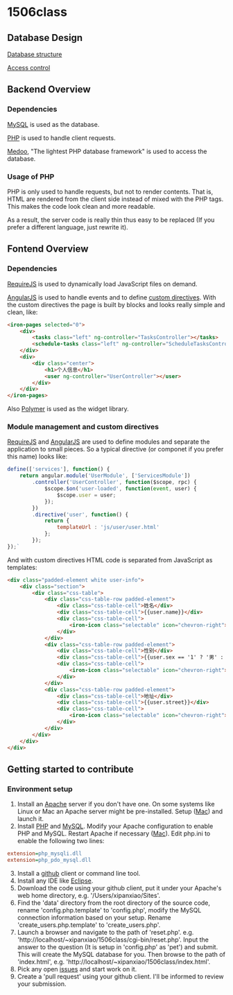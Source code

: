 # 1506class

Database Design
---------------
[Database structure](https://docs.google.com/document/d/1SACT2kfJpqAU_GyAZNAFLb-LTRKl3gU1wRCzh0vSRVQ/edit?usp=sharing)

[Access control](https://docs.google.com/document/d/1NxK2zozyfGPyECCN5seXgqHlCDPok4f0kDeiv4VNpAo/edit?usp=sharing)

Backend Overview
----------------
### Dependencies

[MySQL](https://www.mysql.com/) is used as the database.

[PHP](https://secure.php.net/) is used to handle client requests.

[Medoo](http://medoo.in/), "The lightest PHP database framework" is used to access the database.

### Usage of PHP
PHP is only used to handle requests, but not to render contents. That is, HTML are rendered from the client side instead of mixed with the PHP tags. This makes the code look clean and more readable.

As a result, the server code is really thin thus easy to be replaced (If you prefer a different language, just rewrite it).

Fontend Overview
----------------
### Dependencies
[RequireJS](http://requirejs.org/) is used to dynamically load JavaScript files on demand.

[AngularJS](https://angularjs.org/) is used to handle events and to define [custom directives](https://docs.angularjs.org/guide/directive). With the custom directives the page is built by blocks and looks really simple and clean, like:

```html
<iron-pages selected="0">
    <div>
		<tasks class="left" ng-controller="TasksController"></tasks>
		<schedule-tasks class="left" ng-controller="ScheduleTasksController"></schedule-tasks>
    </div>
    <div>
    	<div class="center">
	    	<h1>个人信息</h1>
	    	<user ng-controller="UserController"></user>
    	</div>
	</div>
</iron-pages>
```


Also [Polymer](https://www.polymer-project.org/1.0/) is used as the widget library.

### Module management and custom directives
[RequireJS](http://requirejs.org/) and [AngularJS](https://angularjs.org/) are used to define modules and separate the application to small pieces. So a typical directive (or componet if you prefer this name) looks like:

```JavaScript
define(['services'], function() {
	return angular.module('UserModule', ['ServicesModule'])
		.controller('UserController', function($scope, rpc) {
			$scope.$on('user-loaded', function(event, user) {
				$scope.user = user;
			});
		})
		.directive('user', function() {
			return {
				templateUrl : 'js/user/user.html'
			};
		});
});`
```

And with custom directives HTML code is separated from JavaScript as templates:
```html
<div class="padded-element white user-info">
	<div class="section">
		<div class="css-table">
			<div class="css-table-row padded-element">
				<div class="css-table-cell">姓名</div>
				<div class="css-table-cell">{{user.name}}</div>
				<div class="css-table-cell">
					<iron-icon class="selectable" icon="chevron-right"></iron-icon>
				</div>					
			</div>
			<div class="css-table-row padded-element">
				<div class="css-table-cell">性别</div>
				<div class="css-table-cell">{{user.sex == '1' ? '男' : '女'}}</div>
				<div class="css-table-cell">
					<iron-icon class="selectable" icon="chevron-right"></iron-icon>
				</div>					
			</div>
			<div class="css-table-row padded-element">
				<div class="css-table-cell">地址</div>
				<div class="css-table-cell">{{user.street}}</div>
				<div class="css-table-cell">
					<iron-icon class="selectable" icon="chevron-right"></iron-icon>
				</div>					
			</div>
		</div>
	</div>
</div>
```

Getting started to contribute
-----------------------------
### Environment setup
1. Install an [Apache](http://www.apache.org/) server if you don't have one. On some systems like Linux or Mac an Apache server might be pre-installed. Setup ([Mac](https://discussions.apple.com/docs/DOC-3083)) and launch it.
2. Install [PHP](https://secure.php.net/) and [MySQL](https://www.mysql.com/). Modify your Apache configuration to enable PHP and MySQL. Restart Apache if necessary ([Mac](https://discussions.apple.com/docs/DOC-3082)). Edit php.ini to enable the following two lines:
```ini
extension=php_mysqli.dll
extension=php_pdo_mysql.dll
```
3. Install a [github](https://github.com) client or command line tool.
4. Install any IDE like [Eclipse](http://www.eclipse.org).
5. Download the code using your github client, put it under your Apache's web home directory, e.g. '/Users/xipanxiao/Sites'.
6. Find the 'data' directory from the root directory of the source code, rename 'config.php.template' to 'config.php', modify the MySQL connection information based on your setup. Rename 'create_users.php.template' to 'create_users.php'.
7. Launch a browser and navigate to the path of 'reset.php'. e.g. 'http://localhost/~xipanxiao/1506class/cgi-bin/reset.php'. Input the answer to the question (It is setup in 'config.php' as 'pet') and submit. This will create the MySQL database for you. Then browse to the path of 'index.html', e.g. 'http://localhost/~xipanxiao/1506class/index.html'.
8. Pick any open [issues](https://github.com/XipanXiao/1506class/issues) and start work on it.
9. Create a 'pull request' using your github client. I'll be informed to review your submission.
